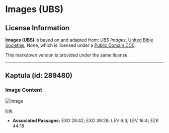 # Images (UBS)

## License Information

**Images (UBS)** is based on and adapted from: _UBS Images_, [United Bible Societies](https://unitedbiblesocieties.org/), None, which is licensed under a [Public Domain CC0](https://creativecommons.org/public-domain/cc0/).

This markdown version is provided under the same license.



--------------------------------

## Kaptula (id: 289480)

### Image Content

![Image](https://cdn.aquifer.bible/aquifer-content/resources/Media/WEB-0458_shorts.jpg)

[link](https://cdn.aquifer.bible/aquifer-content/resources/Media/WEB-0458_shorts.jpg)

* **Associated Passages:** EXO 28:42; EXO 39:28; LEV 6:3; LEV 16:4; EZK 44:18

